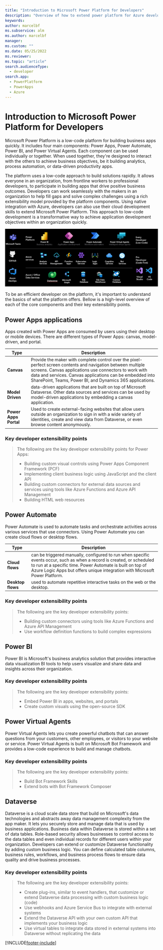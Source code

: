 ```yaml
---
title: "Introduction to Microsoft Power Platform for Developers"
description: "Overview of how to extend power platform for Azure developers."
keywords: 
author: marcelbf
ms.subservice: alm
ms.author: marcelbf
manager: 
ms.custom: ""
ms.date: 05/25/2022
ms.reviewer: 
ms.topic: "article"
search.audienceType: 
  - developer
search.app: 
  - PowerPlatform
  - PowerApps
  - Azure
---
```


# Introduction to Microsoft Power Platform for Developers

Microsoft Power Platform is a low-code platform for building business apps quickly. It includes four main components: Power Apps, Power Automate, Power BI, and Power Virtual Agents. Each component can be used individually or together. When used together, they're designed to interact with the others to achieve business objectives, be it building analytics, process automation, or data-driven productivity apps.

The platform uses a low-code approach to build solutions rapidly. It allows everyone in an organization, from frontline workers to professional developers, to participate in building apps that drive positive business outcomes. Developers can work seamlessly with the makers in an organization to help fill gaps and solve complex challenges using a rich extensibility model provided by the platform components. Using native integration with Azure, developers can also use their cloud development skills to extend Microsoft Power Platform. This approach to low-code development is a transformative way to achieve application development objectives within an organization quickly.

![Power platform.](media/power-platform.png "Power platform")

To be an efficient developer on the platform, it's important to understand the basics of what the platform offers. Bellow is a high-level overview of each of the core components and their key extensibility points.

## Power Apps applications 

Apps created with Power Apps are consumed by users using their desktop or mobile devices. There are different types of Power Apps: canvas, model-driven, and portal.

| Type | Description |
| ---- | ---- |
| **Canvas** | Provide the maker with complete control over the pixel-perfect screen contents and navigation between multiple screens. Canvas applications use connectors to work with data and services. Canvas applications can be embedded into SharePoint, Teams, Power BI, and Dynamics 365 applications. |
| **Model Driven** | data-driven applications that are built on top of Microsoft Dataverse. Other data sources and services can be used by model-driven applications by embedding a canvas application. |
| **Power Apps Portal** | Used to create external-facing websites that allow users outside an organization to sign in with a wide variety of identities, create and view data from Dataverse, or even browse content anonymously. |

### Key developer extensibility points
> The following are the key developer extensibility points for Power Apps:
> - Building custom visual controls using Power Apps Component Framework (PCF)
> - Implementing client business logic using JavaScript and the client API
> - Building custom connectors for external data sources and services using tools like Azure Functions and Azure API Management
> - Building HTML web resources 

## Power Automate

Power Automate is used to automate tasks and orchestrate activities across various services that use connectors. Using Power Automate you can create cloud flows or desktop flows.

| Type | Description |
| ---- | ---- |
| **Cloud flows** | can be triggered manually, configured to run when specific events occur, such as when a record is created, or scheduled to run at a specific time. Power Automate is built on top of Azure Logic Apps but offers unique integration with Microsoft Power Platform. |
| **Desktop flows** | used to automate repetitive interactive tasks on the web or the desktop. |

### Key developer extensibility points
> The following are the key developer extensibility points:
> - Building custom connectors using tools like Azure Functions and Azure API Management
> - Use workflow definition functions to build complex expressions

## Power BI

Power BI is Microsoft's business analytics solution that provides interactive data visualization BI tools to help users visualize and share data and insights across their organization.

### Key developer extensibility points
> The following are the key developer extensibility points:
> - Embed Power BI in apps, websites, and portals
> - Create custom visuals using the open-source SDK

## Power Virtual Agents

Power Virtual Agents lets you create powerful chatbots that can answer questions from your customers, other employees, or visitors to your website or service. Power Virtual Agents is built on Microsoft Bot Framework and provides a low-code experience to build and manage chatbots.

### Key developer extensibility points
> The following are the key developer extensibility points:
> - Build Bot Framework Skills
> - Extend bots with Bot Framework Composer

## Dataverse

Dataverse is a cloud scale data store that build on Microsoft's data technologies and abstracts away data management complexity from the app maker. It lets you securely store and manage data that is used by business applications. Business data within Dataverse is stored within a set of data tables. Role-based security allows businesses to control access to the data tables and even individual records for different users within your organization. Developers can extend or customize Dataverse functionality by adding custom business logic. You can define calculated table columns, business rules, workflows, and business process flows to ensure data quality and drive business processes.

### Key developer extensibility points
> The following are the key developer extensibility points:
> - Create plug-ins, similar to event handlers, that customize or extend Dataverse data processing with custom business logic (code)
> - Use webhooks and Azure Service Bus to integrate with external systems
> - Extend the Dataverse API with your own custom API that implements your business logic
> - Use virtual tables to integrate data stored in external systems into Dataverse without replicating the data

[!INCLUDE[footer-include](../includes/footer-banner.md)]
